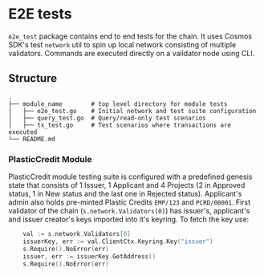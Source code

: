 # E2E tests

`e2e_test` package contains end to end tests for the chain. It uses Cosmos SDK's test `network` util to spin up local network consisting of multiple validators. Commands are executed directly on a validator node using CLI.

## Structure

```
.
├── module_name        # top level directory for module tests
│   ├── e2e_test.go    # Initial network and test suite configuration
│   ├── query_test.go  # Query/read-only test scenarios
│   ├── tx_test.go     # Test scenarios where transactions are executed
└── README.md
```

### PlasticCredit Module

PlasticCredit module testing suite is configured with a predefined genesis state that consists of 1 Issuer, 1 Applicant and 4 Projects (2 in Approved status, 1 in New status and the last one in Rejected status). Applicant's admin also holds pre-minted Plastic Credits `EMP/123` and `PCRD/00001`. First validator of the chain (`s.network.Validators[0]`) has issuer's, applicant's and issuer creator's keys imported into it's keyring. To fetch the key use:

```go
	val := s.network.Validators[0]
	issuerKey, err := val.ClientCtx.Keyring.Key("issuer")
	s.Require().NoError(err)
	issuer, err := issuerKey.GetAddress()
	s.Require().NoError(err)
```